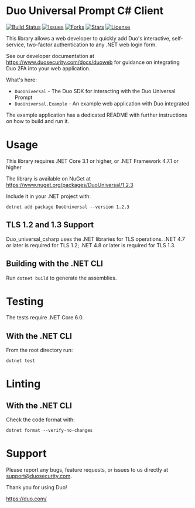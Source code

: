 # Duo Universal Prompt C# Client

[![Build Status](https://github.com/duosecurity/duo_universal_csharp/workflows/.NET%20CI/badge.svg)](https://github.com/duosecurity/duo_universal_csharp/actions)
[![Issues](https://img.shields.io/github/issues/duosecurity/duo_universal_csharp)](https://github.com/duosecurity/duo_universal_csharp/issues)
[![Forks](https://img.shields.io/github/forks/duosecurity/duo_universal_csharp)](https://github.com/duosecurity/duo_universal_csharp/network/members)
[![Stars](https://img.shields.io/github/stars/duosecurity/duo_universal_csharp)](https://github.com/duosecurity/duo_universal_csharp/stargazers)
[![License](https://img.shields.io/badge/License-View%20License-orange)](https://github.com/duosecurity/duo_universal_csharp/blob/master/LICENSES/BSD-3-Clause.txt)

This library allows a web developer to quickly add Duo's interactive, self-service, two-factor authentication to any .NET web login form.

See our developer documentation at https://www.duosecurity.com/docs/duoweb for guidance on integrating Duo 2FA into your web application.

What's here:
* `DuoUniversal` - The Duo SDK for interacting with the Duo Universal Prompt
* `DuoUniversal.Example` - An example web application with Duo integrated

The example application has a dedicated README with further instructions on how to build and run it.

# Usage
This library requires .NET Core 3.1 or higher, or .NET Framework 4.7.1 or higher

The library is available on NuGet at https://www.nuget.org/packages/DuoUniversal/1.2.3

Include it in your .NET project with:

`dotnet add package DuoUniversal --version 1.2.3`

## TLS 1.2 and 1.3 Support

Duo_universal_csharp uses the .NET libraries for TLS operations.  .NET 4.7 or later is required for TLS 1.2; .NET 4.8 or later is required for TLS 1.3.

## Building with the .NET CLI
Run `dotnet build` to generate the assemblies.

# Testing

The tests require .NET Core 6.0.

## With the .NET CLI
From the root directory run:

`dotnet test`

# Linting

## With the .NET CLI
Check the code format with:

`dotnet format --verify-no-changes`

# Support

Please report any bugs, feature requests, or issues to us directly at support@duosecurity.com.

Thank you for using Duo!

https://duo.com/
